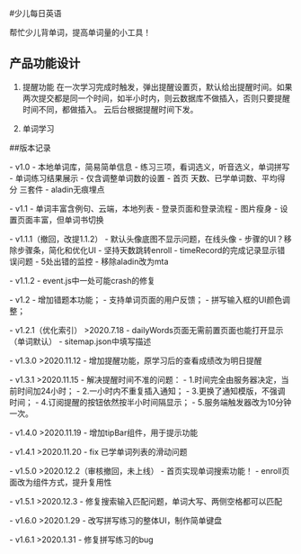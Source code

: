 #少儿每日英语

帮忙少儿背单词，提高单词量的小工具！

## 产品功能设计

1. 提醒功能
   在一次学习完成时触发，弹出提醒设置页，默认给出提醒时间。如果两次提交都是同一个时间，如半小时内，则云数据库不做插入，否则只要提醒时间不同，都做插入。
   云后台根据提醒时间下发。

2. 单词学习

##版本记录

\- v1.0
\- 本地单词库，简易简单信息
\- 练习三项，看词选义，听音选义，单词拼写
\- 单词练习结果展示
\- 仅含调整单词数的设置
\- 首页 天数、已学单词数、平均得分 三套件
\- aladin无痕埋点

\- v1.1
\- 单词丰富含例句、云端，本地列表
\- 登录页面和登录流程
\- 图片瘦身
\- 设置页面丰富，但单词书切换

\- v1.1.1（撤回，改提1.1.2）
\- 默认头像底图不显示问题，在线头像
\- 步骤的UI？移除步骤条，简化和优化UI
\- 坚持天数跳转enroll
\- timeRecord的完成记录显示错误问题
\- 5处出错的监控
\- 移除aladin改为mta

\- v1.1.2
\- event.js中一处可能crash的修复

\- v1.2
\- 增加错题本功能；
\- 支持单词页面的用户反馈；
\- 拼写输入框的UI颜色调整；

\- v1.2.1（优化索引） >2020.7.18
\- dailyWords页面无需前置页面也能打开显示（单词默认）
\- sitemap.json中填写描述

\- v1.3.0 >2020.11.12
\- 增加提醒功能，原学习后的查看成绩改为明日提醒

\- v1.3.1 >2020.11.15
\- 解决提醒时间不准的问题：
\- 1.时间完全由服务器决定，当前时间加24小时；
\- 2.一小时内不重复插入通知；
\- 3.更换了通知模版，不强调时间；
\- 4.订阅提醒的按钮依然按半小时间隔显示；
\- 5.服务端触发器改为10分钟一次。

\- v1.4.0 >2020.11.19
\- 增加tipBar组件，用于提示功能

\- v1.4.1 >2020.11.20
\- fix 已学单词列表的滑动问题

\- v1.5.0 >2020.12.2（审核撤回，未上线）
\- 首页实现单词搜索功能！
\- enroll页面改为组件方式，提升复用性

\- v1.5.1 >2020.12.3
\- 修复搜索输入匹配问题，单词大写、两侧空格都可以匹配

\- v1.6.0 >2020.1.29
\- 改写拼写练习的整体UI，制作简单键盘

\- v1.6.1 >2020.1.31
\- 修复拼写练习的bug